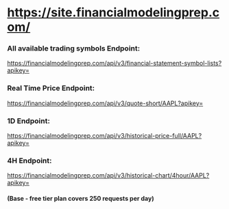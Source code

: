 # https://site.financialmodelingprep.com/

### All available trading symbols Endpoint:

https://financialmodelingprep.com/api/v3/financial-statement-symbol-lists?apikey=<yourApiKey>

### Real Time Price Endpoint:

https://financialmodelingprep.com/api/v3/quote-short/AAPL?apikey=<yourApiKey>

### 1D Endpoint:

https://financialmodelingprep.com/api/v3/historical-price-full/AAPL?apikey=<yourApiKey>

### 4H Endpoint:

https://financialmodelingprep.com/api/v3/historical-chart/4hour/AAPL?apikey=<yourApiKey>

#### (Base - free tier plan covers 250 requests per day)

